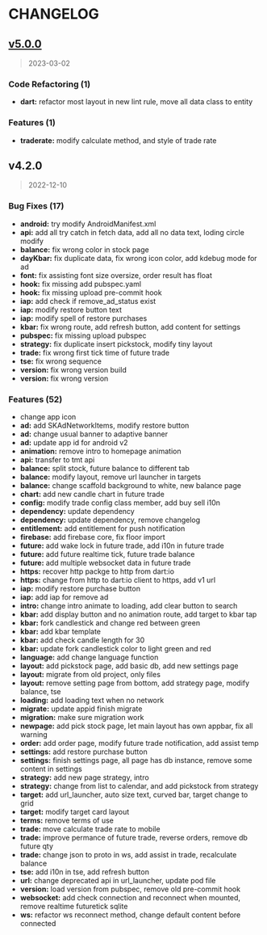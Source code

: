 # CHANGELOG

## [v5.0.0](https://github.com/ToC-Taiwan/trade_agent_app/compare/v4.2.0...v5.0.0)

> 2023-03-02

### Code Refactoring (1)

* **dart:** refactor most layout in new lint rule, move all data class to entity

### Features (1)

* **traderate:** modify calculate method, and style of trade rate

## v4.2.0

> 2022-12-10

### Bug Fixes (17)

* **android:** try modify AndroidManifest.xml
* **api:** add all try catch in fetch data, add all no data text, loding circle modify
* **balance:** fix wrong color in stock page
* **dayKbar:** fix duplicate data, fix wrong icon color, add kdebug mode for ad
* **font:** fix assisting font size oversize, order result has float
* **hook:** fix missing add pubspec.yaml
* **hook:** fix missing upload pre-commit hook
* **iap:** add check if remove_ad_status exist
* **iap:** modify restore button text
* **iap:** modify spell of restore purchases
* **kbar:** fix wrong route, add refresh button, add content for settings
* **pubspec:** fix missing upload pubspec
* **strategy:** fix duplicate insert pickstock, modify tiny layout
* **trade:** fix wrong first tick time of future trade
* **tse:** fix wrong sequence
* **version:** fix wrong version build
* **version:** fix wrong version

### Features (52)

* change app icon
* **ad:** add SKAdNetworkItems, modify restore button
* **ad:** change usual banner to adaptive banner
* **ad:** update app id for android v2
* **animation:** remove intro to homepage animation
* **api:** transfer to tmt api
* **balance:** split stock, future balance to different tab
* **balance:** modify layout, remove url launcher in targets
* **balance:** change scaffold background to white, new balance page
* **chart:** add new candle chart in future trade
* **config:** modify trade config class member, add buy sell i10n
* **dependency:** update dependency
* **dependency:** update dependency, remove changelog
* **entitlement:** add entitlement for push notification
* **firebase:** add firebase core, fix floor import
* **future:** add wake lock in future trade, add i10n in future trade
* **future:** add future realtime tick, future trade balance
* **future:** add multiple websocket data in future trade
* **https:** recover http packge to http from dart:io
* **https:** change from http to dart:io client to https, add v1 url
* **iap:** modify restore purchase button
* **iap:** add iap for remove ad
* **intro:** change intro animate to loading, add clear button to search
* **kbar:** add display button and no animation route, add target to kbar tap
* **kbar:** fork candlestick and change red between green
* **kbar:** add kbar template
* **kbar:** add check candle length for 30
* **kbar:** update fork candlestick color to light green and red
* **language:** add change language function
* **layout:** add pickstock page, add basic db, add new settings page
* **layout:** migrate from old project, only files
* **layout:** remove setting page from bottom, add strategy page, modify balance, tse
* **loading:** add loading text when no network
* **migrate:** update appid finish migrate
* **migration:** make sure migration work
* **newpage:** add pick stock page, let main layout has own appbar, fix all warning
* **order:** add order page, modify future trade notification, add assist temp
* **settings:** add restore purchase button
* **settings:** finish settings page, all page has db instance, remove some content in settings
* **strategy:** add new page strategy, intro
* **strategy:** change from list to calendar, and add pickstock from strategy
* **target:** add url_launcher, auto size text, curved bar, target change to grid
* **target:** modify target card layout
* **terms:** remove terms of use
* **trade:** move calculate trade rate to mobile
* **trade:** improve permance of future trade, reverse orders, remove db future qty
* **trade:** change json to proto in ws, add assist in trade, recalculate balance
* **tse:** add i10n in tse, add refresh button
* **url:** change deprecated api in url_launcher, update pod file
* **version:** load version from pubspec, remove old pre-commit hook
* **websocket:** add check connection and reconnect when mounted, remove realtime futuretick sqlite
* **ws:** refactor ws reconnect method, change default content before connected

